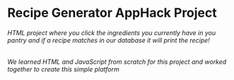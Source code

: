 <h1>Recipe Generator AppHack Project</h1>
<h6>HTML project where you click the ingredients you currently have in you pantry and if a recipe matches in our database it will print the recipe!</h6>
<h6>We learned HTML and JavaScript from scratch for this project and worked together to create this simple platform</h6>

